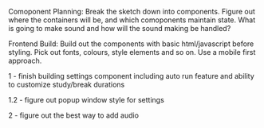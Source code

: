 <!-- Scope:
Just frontend - no backend for now. If it seems worthwhile, I may add one after completing this initial phase of the project. -->

<!-- Wireframe/Sketch:
Sketch out a very basic layout for the timer and the interface necessary for interacting with it. -->

Comoponent Planning:
Break the sketch down into components. Figure out where the containers will be, and which comoponents maintain state. What is going to make sound and how will the sound making be handled?

Frontend Build:
Build out the components with basic html/javascript before styling. Pick out fonts, colours, style elements and so on. Use a mobile first approach.

1 - finish building settings component including auto run feature and ability to customize study/break durations

1.2 - figure out popup window style for settings

2 - figure out the best way to add audio
